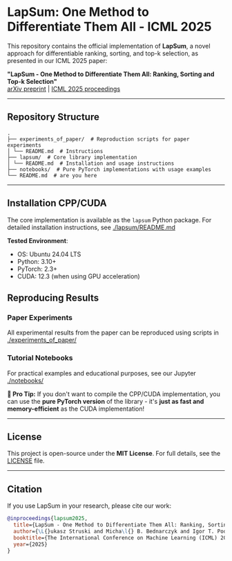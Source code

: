 # LapSum: One Method to Differentiate Them All - ICML 2025

This repository contains the official implementation of **LapSum**, a novel approach for differentiable ranking, sorting, and top-k selection, as presented in our ICML 2025 paper:

**"LapSum - One Method to Differentiate Them All: Ranking, Sorting and Top-k Selection"**  
[arXiv preprint](https://arxiv.org/abs/2503.06242) | [ICML 2025 proceedings](https://proceedings.icml.cc/)  

---

## Repository Structure
```
.
├── experiments_of_paper/  # Reproduction scripts for paper experiments
│ └── README.md  # Instructions
├── lapsum/  # Core library implementation
│ └── README.md  # Installation and usage instructions
├── notebooks/  # Pure PyTorch implementations with usage examples
└── README.md  # are you here
```

---

## Installation CPP/CUDA

The core implementation is available as the `lapsum` Python package. For detailed installation instructions, see [./lapsum/README.md](./lapsum/README.md)

**Tested Environment**:  
- OS: Ubuntu 24.04 LTS
- Python: 3.10+
- PyTorch: 2.3+
- CUDA: 12.3 (when using GPU acceleration)

## Reproducing Results

### Paper Experiments
All experimental results from the paper can be reproduced using scripts in [./experiments_of_paper/](./experiments_of_paper/)


### Tutorial Notebooks
For practical examples and educational purposes, see our Jupyter [./notebooks/](./notebooks/)

**🚀 Pro Tip:**  If you don't want to compile the CPP/CUDA implementation, you can use the **pure PyTorch version** of the library - it's **just as fast and memory-efficient** as the CUDA implementation! 

---

## License

This project is open-source under the **MIT License**. For full details, see the [LICENSE](./LICENSE) file.

---

## Citation

If you use LapSum in your research, please cite our work:

```bibtex
@inproceedings{lapsum2025,
  title={LapSum - One Method to Differentiate Them All: Ranking, Sorting and Top-k Selection},
  author={\L{}ukasz Struski and Micha\l{} B. Bednarczyk and Igor T. Podolak and Jacek Tabor},
  booktitle={The International Conference on Machine Learning (ICML) 2025},
  year={2025}
}
